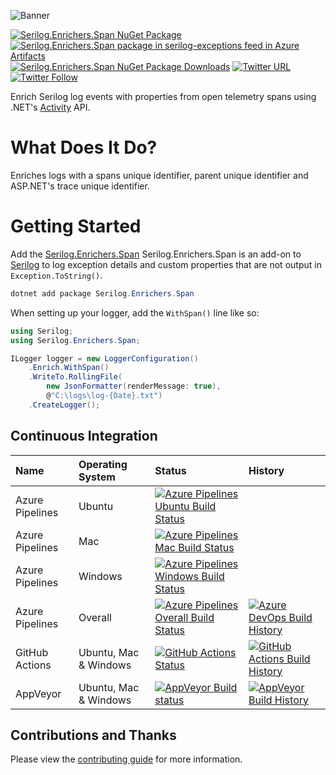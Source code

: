 ![Banner](Images/Banner.png)

[![Serilog.Enrichers.Span NuGet Package](https://img.shields.io/nuget/v/Serilog.Enrichers.Span.svg)](https://www.nuget.org/packages/Serilog.Enrichers.Span/) [![Serilog.Enrichers.Span package in serilog-exceptions feed in Azure Artifacts](https://feeds.dev.azure.com/serilog-exceptions/_apis/public/Packaging/Feeds/8479813c-da6b-4677-b40d-78df8725dc9c/Packages/3f8a2a7e-8124-4987-9c44-916dba83b9d6/Badge)](https://dev.azure.com/serilog-exceptions/Serilog.Enrichers.Span/_packaging?_a=package&feed=8479813c-da6b-4677-b40d-78df8725dc9c&package=3f8a2a7e-8124-4987-9c44-916dba83b9d6&preferRelease=true) [![Serilog.Enrichers.Span NuGet Package Downloads](https://img.shields.io/nuget/dt/Serilog.Enrichers.Span)](https://www.nuget.org/packages/Serilog.Enrichers.Span) [![Twitter URL](https://img.shields.io/twitter/url/http/shields.io.svg?style=social)](https://twitter.com/RehanSaeedUK) [![Twitter Follow](https://img.shields.io/twitter/follow/rehansaeeduk.svg?style=social&label=Follow)](https://twitter.com/RehanSaeedUK)

Enrich Serilog log events with properties from open telemetry spans using .NET's [Activity](https://docs.microsoft.com/dotnet/api/system.diagnostics.activity) API.

# What Does It Do?

Enriches logs with a spans unique identifier, parent unique identifier and ASP.NET's trace unique identifier.

# Getting Started

Add the [Serilog.Enrichers.Span](https://www.nuget.org/packages/Serilog.Enrichers.Span/) Serilog.Enrichers.Span is an add-on to [Serilog](https://serilog.net) to log exception details and custom properties that are not output in `Exception.ToString()`.

```powershell
dotnet add package Serilog.Enrichers.Span
```

When setting up your logger, add the `WithSpan()` line like so:

```cs
using Serilog;
using Serilog.Enrichers.Span;

ILogger logger = new LoggerConfiguration()
    .Enrich.WithSpan()
    .WriteTo.RollingFile(
        new JsonFormatter(renderMessage: true),
        @"C:\logs\log-{Date}.txt")
    .CreateLogger();
```

## Continuous Integration

| Name            | Operating System      | Status                                                                                                                                                                                                                                                                                                                                                    | History                                                                                                                                                                                                                                                                                |
| :-------------- | :-------------------- | :-------------------------------------------------------------------------------------------------------------------------------------------------------------------------------------------------------------------------------------------------------------------------------------------------------------------------------------------------------- | :------------------------------------------------------------------------------------------------------------------------------------------------------------------------------------------------------------------------------------------------------------------------------------- |
| Azure Pipelines | Ubuntu                | [![Azure Pipelines Ubuntu Build Status](https://dev.azure.com/serilog-exceptions/Serilog.Enrichers.Span/_apis/build/status/RehanSaeed.Serilog.Enrichers.Span?branchName=main&stageName=Build&jobName=Build&configuration=Build%20Linux)](https://dev.azure.com/serilog-exceptions/Serilog.Enrichers.Span/_build/latest?definitionId=2&branchName=main)    |
| Azure Pipelines | Mac                   | [![Azure Pipelines Mac Build Status](https://dev.azure.com/serilog-exceptions/Serilog.Enrichers.Span/_apis/build/status/RehanSaeed.Serilog.Enrichers.Span?branchName=main&stageName=Build&jobName=Build&configuration=Build%20Mac)](https://dev.azure.com/serilog-exceptions/Serilog.Enrichers.Span/_build/latest?definitionId=2&branchName=main)         |
| Azure Pipelines | Windows               | [![Azure Pipelines Windows Build Status](https://dev.azure.com/serilog-exceptions/Serilog.Enrichers.Span/_apis/build/status/RehanSaeed.Serilog.Enrichers.Span?branchName=main&stageName=Build&jobName=Build&configuration=Build%20Windows)](https://dev.azure.com/serilog-exceptions/Serilog.Enrichers.Span/_build/latest?definitionId=2&branchName=main) |
| Azure Pipelines | Overall               | [![Azure Pipelines Overall Build Status](https://dev.azure.com/serilog-exceptions/Serilog.Enrichers.Span/_apis/build/status/RehanSaeed.Serilog.Enrichers.Span?branchName=main)](https://dev.azure.com/serilog-exceptions/Serilog.Enrichers.Span/_build/latest?definitionId=2&branchName=main)                                                             | [![Azure DevOps Build History](https://buildstats.info/azurepipelines/chart/serilog-exceptions/Serilog.Enrichers.Span/2?branch=main&includeBuildsFromPullRequest=false)](https://dev.azure.com/serilog-exceptions/Serilog.Enrichers.Span/_build/latest?definitionId=2&branchName=main) |
| GitHub Actions  | Ubuntu, Mac & Windows | [![GitHub Actions Status](https://github.com/RehanSaeed/Serilog.Enrichers.Span/workflows/Build/badge.svg?branch=main)](https://github.com/RehanSaeed/Serilog.Enrichers.Span/actions)                                                                                                                                                                      | [![GitHub Actions Build History](https://buildstats.info/github/chart/RehanSaeed/Serilog.Enrichers.Span?branch=main&includeBuildsFromPullRequest=false)](https://github.com/RehanSaeed/Serilog.Enrichers.Span/actions)                                                                 |
| AppVeyor        | Ubuntu, Mac & Windows | [![AppVeyor Build status](https://ci.appveyor.com/api/projects/status/gd9pt19ekymmr79g?svg=true)](https://ci.appveyor.com/project/RehanSaeed/serilog-enrichers-span)                                                                                                                                                                                      | [![AppVeyor Build History](https://buildstats.info/appveyor/chart/RehanSaeed/serilog-enrichers-span?branch=main&includeBuildsFromPullRequest=false)](https://ci.appveyor.com/project/RehanSaeed/serilog-enrichers-span)                                                                |

## Contributions and Thanks

Please view the [contributing guide](/.github/CONTRIBUTING.md) for more information.
